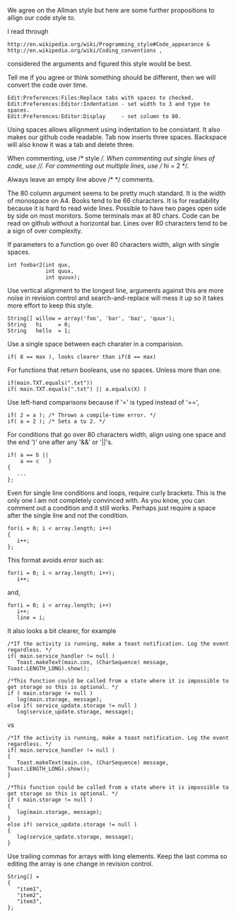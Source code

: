 We agree on the Allman style but here are some further propositions to allign our code style to.

I read through
```
http://en.wikipedia.org/wiki/Programming_style#Code_appearance &
http://en.wikipedia.org/wiki/Coding_conventions ,
```
considered the arguments and figured this style would be best.

Tell me if you agree or think something should be different, then we will convert the code over
time.

```
Edit:Preferences:Files:Replace tabs with spaces to checked.
Edit:Preferences:Editor:Indentation - set width to 3 and type to spaces.
Edit:Preferences:Editor:Display     - set column to 80.
```

Using spaces allows allignment using indentation to be consistant. It also makes our github code
readable. Tab now inserts three spaces. Backspace will also know it was a tab and delete three.

When commenting, use /* style */. When commenting out single lines of code, use //.
For commenting out multiple lines, use /* hi = 2 */.

Always leave an empty line above /* */ comments.

The 80 column argument seems to be pretty much standard.
It is the width of monospace on A4. Books tend to be 66 characters.
It is for readability because it is hard to read wide lines.
Possible to have two pages open side by side on most monitors.
Some terminals max at 80 chars.
Code can be read on github without a horizontal bar.
Lines over 80 characters tend to be a sign of over complexity.

If parameters to a function go over 80 characters width, align with single spaces.
```
int foobar2(int qux,
            int quux,
            int quuux);
```

Use vertical alignment to the longest line, arguments against this are more noise in revision
control and search-and-replace will mess it up so it takes more effort to keep this style.
```
String[] willow = array('foo', 'bar', 'baz', 'quux');
String   hi     = 0;
String   hello  = 1;
```


Use a single space between each charater in a comparision.
```
if( 8 == max ), looks clearer than if(8 == max)
```
For functions that return booleans, use no spaces. Unless more than one.
```
if(main.TXT.equals(".txt"))
if( main.TXT.equals(".txt") || a.equals(X) )
```

Use left-hand comparisons because if '=' is typed instead of '==',
```
if( 2 = a ); /* Throws a compile-time error. */
if( a = 2 ); /* Sets a to 2. */
```

For conditions that go over 80 characters width, align using one space and the end ')' one after
any '&&' or '||'s.
```
if( a == b ||
    a == c   )
{
   ...
};
```

Even for single line conditions and loops, require curly brackets.
This is the only one I am not completely convinced with. As you know, you can
comment out a condition and it still works. Perhaps just require a space after
the single line and not the condition.
```
for(i = 0; i < array.length; i++)
{
   i++;
};
```

This format avoids error such as:
```
for(i = 0; i < array.length; i++);
   i++;
```

and,
```
for(i = 0; i < array.length; i++)
   i++;
   line = i;
```

It also looks a bit clearer, for example
```
/*If the activity is running, make a toast notification. Log the event regardless. */
if( main.service_handler != null )
   Toast.makeText(main.con, (CharSequence) message, Toast.LENGTH_LONG).show();

/*This function could be called from a state where it is impossible to get storage so this is optional. */
if ( main.storage != null )
   log(main.storage, message);
else if( service_update.storage != null )
   log(service_update.storage, message);
```

vs
```
/*If the activity is running, make a toast notification. Log the event regardless. */
if( main.service_handler != null )
{
   Toast.makeText(main.con, (CharSequence) message, Toast.LENGTH_LONG).show();
}

/*This function could be called from a state where it is impossible to get storage so this is optional. */
if ( main.storage != null )
{
   log(main.storage, message);
}
else if( service_update.storage != null )
{
   log(service_update.storage, message);
}
```


Use trailing commas for arrays with long elements.
Keep the last comma so editing the array is one change in revision control.
```
String[] =
{
   "item1",
   "item2",
   "item3",
};
```
